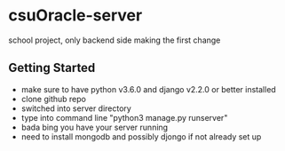 # csuOracle-server
school project, only backend side
making the first change

## Getting Started
* make sure to have python v3.6.0 and django v2.2.0 or better installed 
* clone github repo
* switched into server directory
* type into command line "python3 manage.py runserver"
* bada bing you have your server running
* need to install mongodb and possibly djongo if not already set up 
